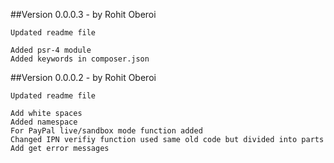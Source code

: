 ##Version 0.0.0.3 - by Rohit Oberoi
```
Updated readme file

Added psr-4 module
Added keywords in composer.json
```


##Version 0.0.0.2 - by Rohit Oberoi
```
Updated readme file

Add white spaces
Added namespace
For PayPal live/sandbox mode function added
Changed IPN verifiy function used same old code but divided into parts
Add get error messages
```
